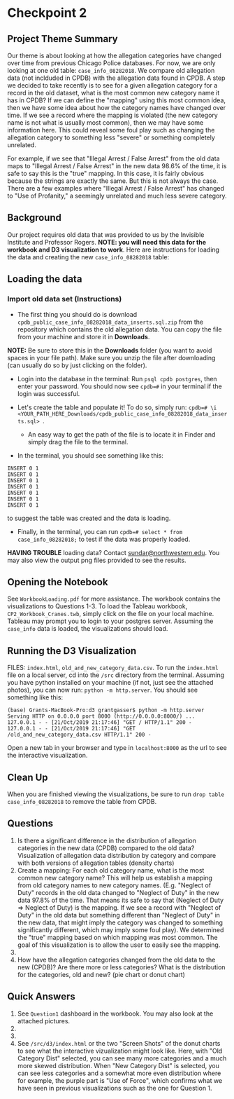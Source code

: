 # Checkpoint 2

## Project Theme Summary
Our theme is about looking at how the allegation categories have changed over time from previous Chicago Police databases. For now, we are only looking at one old table: `case_info_08282018`. We compare old allegation data (not inclduded in CPDB) with the allegation data found in CPDB. A step we decided to take recently is to see for a given allegation category for a record in the old dataset, what is the most common new category name it has in CPDB? If we can define the "mapping" using this most common idea, then we have some idea about how the category names have changed over time. If we see a record where the mapping is violated (the new category name is not what is usually most common), then we may have some information here. This could reveal some foul play such as changing the allegation category to something less "severe" or something completely unrelated. 

For example, if we see that "Illegal Arrest / False Arrest" from the old data maps to "Illegal Arrest / False Arrest" in the new data 98.6% of the time, it is safe to say this is the "true" mapping. In this case, it is fairly obvious because the strings are exactly the same. But this is not always the case. There are a few examples where "Illegal Arrest / False Arrest" has changed to "Use of Profanity," a seemingly unrelated and much less severe category. 

## Background
Our project requires old data that was provided to us by the Invisible Institute and Professor Rogers. **NOTE: you will need this data for the workbook and D3 visualization to work**. Here are instructions for loading the data and creating the new `case_info_08282018` table:

## Loading the data

### Import old data set (Instructions)
* The first thing you should do is download `cpdb_public_case_info_08282018_data_inserts.sql.zip` from the repository which contains the old allegation data. You can copy the file from your machine and store it in **Downloads**.

**NOTE:** Be sure to store this in the **Downloads** folder (you want to avoid spaces in your file path). Make sure you   unzip the file after downloading (can usually do so by just clicking on the folder).

* Login into the database in the terminal:
Run `psql cpdb postgres`, then enter your password. You should now see `cpdb=#` in your terminal if the login was successful.

* Let's create the table and populate it! To do so, simply run:
`cpdb=# \i <YOUR_PATH_HERE_Downloads/cpdb_public_case_info_08282018_data_inserts.sql> `.
  - An easy way to get the path of the file is to locate it in Finder and simply drag the file to the terminal.

* In the terminal, you should see something like this:
```
INSERT 0 1
INSERT 0 1
INSERT 0 1
INSERT 0 1
INSERT 0 1
INSERT 0 1
INSERT 0 1
```
to suggest the table was created and the data is loading.

* Finally, in the terminal, you can run `cpdb=# select * from case_info_08282018;` to test if the data was properly loaded.

**HAVING TROUBLE** loading data? Contact sundar@northwestern.edu. You may also view the output png files provided to see the results.


## Opening the Notebook
See `WorkbookLoading.pdf` for more assistance. The workbook contains the visualizations to Questions 1-3. To load the Tableau workbook, `CP2_Workbook_Cranes.twb`, simply click on the file on your local machine. Tableau may prompt you to login to your postgres server. Assuming the `case_info` data is loaded, the visualizations should load.

## Running the D3 Visualization
FILES: `index.html`, `old_and_new_category_data.csv`. To run the `index.html` file on a local server, cd into the `/src` directory from the terminal. Assuming you have python installed on your machine (if not, just see the attached photos), you can now run:
`python -m http.server`. You should see something like this:
```
(base) Grants-MacBook-Pro:d3 grantgasser$ python -m http.server
Serving HTTP on 0.0.0.0 port 8000 (http://0.0.0.0:8000/) ...
127.0.0.1 - - [21/Oct/2019 21:17:46] "GET / HTTP/1.1" 200 -
127.0.0.1 - - [21/Oct/2019 21:17:46] "GET /old_and_new_category_data.csv HTTP/1.1" 200 -
```

Open a new tab in your browser and type in `localhost:8000` as the url to see the interactive visualization.

## Clean Up
When you are finished viewing the visualizations, be sure to run `drop table case_info_08282018` to remove the table from CPDB.

## Questions
1. Is there a significant difference in the distribution of allegation categories in the new data (CPDB) compared to the old data? Visualization of allegation data distribution by category and compare with both versions of allegation tables (density charts)
2. Create a mapping: For each old category name, what is the most common new category name? This will help us establish a mapping from old category names to new category names. (E.g. "Neglect of Duty" records in the old data changed to "Neglect of Duty" in the new data 97.8% of the time. That means its safe to say that (Neglect of Duty => Neglect of Duty) is the mapping. If we see a record with "Neglect of Duty" in the old data but something different than "Neglect of Duty" in the new data, that might imply the category was changed to something significantly different, which may imply some foul play). We determined the "true" mapping based on which mapping was most common. The goal of this visualization is to allow the user to easily see the mapping.
3. 
4. How have the allegation categories changed from the old data to the new (CPDB)? Are there more or less categories? What is the distribution for the categories, old and new? (pie chart or donut chart)


## Quick Answers
1. See `Question1` dashboard in the workbook. You may also look at the attached pictures. 
2. 
3. 
4. See `/src/d3/index.html` or the two "Screen Shots" of the donut charts to see what the interactive vizualization might look like. Here, with "Old Category Dist" selected, you can see many more categories and a much more skewed distribution. When "New Category Dist" is selected, you can see less categories and a somewhat more even distribution where for example, the purple part is "Use of Force", which confirms what we have seen in previous visualizations such as the one for Question 1.
